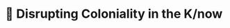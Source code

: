 ---
title: "📌 Disrupting Coloniality in the K/now"
description: "In collaboration with feminist researchers: an interactive exploration of video interviews, transcripts, art works and ephemera. Built with React and Parcel"
img: "/images/disrupting-coloniality.png"
alt: "Screenshot of a web page titled “Disrupting Coloniality in the K/now” with a stylized map of the world marked by colorful target-like circles. The page introduces themed sections such as “Introduction,” “Whispering,” “Dis/comforting,” and “Abandoning,” each with a list of contributing authors and titles."
link: "https://disrupting-coloniality.net/"
featured: "yes"
---